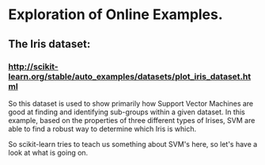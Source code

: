 # Exploration of Online Examples.

## The Iris dataset: 
### http://scikit-learn.org/stable/auto_examples/datasets/plot_iris_dataset.html
So this dataset is used to show primarily how Support Vector Machines are good at finding and identifying sub-groups within a given dataset. In this example, based on the properties of three different types of Irises, SVM are able to find a robust way to determine which Iris is which.

So scikit-learn tries to teach us something about SVM's here, so let's have a look at what is going on.


<!--
### Markdown

Markdown is a lightweight and easy-to-use syntax for styling your writing. It includes conventions for

```markdown
Syntax highlighted code block

# Header 1
## Header 2
### Header 3

- Bulleted
- List

1. Numbered
2. List

**Bold** and _Italic_ and `Code` text

[Link](url) and ![Image](src)
```

For more details see [GitHub Flavored Markdown](https://guides.github.com/features/mastering-markdown/).

### Jekyll Themes

Your Pages site will use the layout and styles from the Jekyll theme you have selected in your [repository settings](https://github.com/clanrobin/clanrobin.github.io/settings). The name of this theme is saved in the Jekyll `_config.yml` configuration file.

### Support or Contact

Having trouble with Pages? Check out our [documentation](https://help.github.com/categories/github-pages-basics/) or [contact support](https://github.com/contact) and we’ll help you sort it out.
--!>
